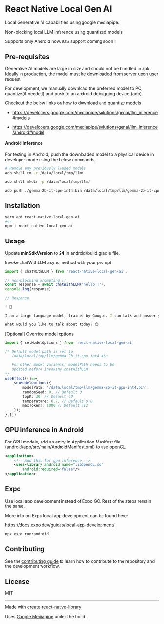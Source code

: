 # React Native Local Gen AI

Local Generative AI capabilities using google mediapipe.

Non-blocking local LLM inference using quantized models.

Supports only Android now. iOS support coming soon !

## Pre-requisites

Generative AI models are large in size and should not be bundled in apk. 
Ideally in production, the model must be downloaded from server upon user request.

For development, we manually download the preferred model to PC, quantize(if needed) and push to an android debugging device (adb).

Checkout the below links on how to download and quantize models
 - https://developers.google.com/mediapipe/solutions/genai/llm_inference#models

 - https://developers.google.com/mediapipe/solutions/genai/llm_inference/android#model


#### Android Inference

For testing in Android, push the downloaded model to a physical device in developer mode using the below commands.

```sh
# Remove any previously loaded models
adb shell rm -r /data/local/tmp/llm/

adb shell mkdir -p /data/local/tmp/llm/

adb push ./gemma-2b-it-cpu-int4.bin /data/local/tmp/llm/gemma-2b-it-cpu-int4.bin
```

## Installation

```sh
yarn add react-native-local-gen-ai
#or
npm i react-native-local-gen-ai
```
## Usage

Update **minSdkVersion** to **24** in android/build.gradle file.

Invoke chatWithLLM async method with your prompt.

```ts
import { chatWithLLM } from 'react-native-local-gen-ai';

// non-blocking prompting !!
const response = await chatWithLLM("hello !");
console.log(response)

// Response

! 👋

I am a large language model, trained by Google. I can talk and answer your questions to the best of my knowledge.

What would you like to talk about today? 😊
```

[Optional] Override model options

```ts
import { setModelOptions } from 'react-native-local-gen-ai'

/* Default model path is set to 
   /data/local/tmp/llm/gemma-2b-it-cpu-int4.bin

   For other model variants, modelPath needs to be 
   updated before invoking chatWithLLM
*/
useEffect(()=>{
    setModelOptions({
        modelPath: '/data/local/tmp/llm/gemma-2b-it-gpu-int4.bin',
        randomSeed: 0, // Default 0
        topK: 30, // Default 40
        temperature: 0.7, // Default 0.8
        maxTokens: 1000 // Default 512
    });
},[])
```

## GPU inference in Android

For GPU models, add an entry in Application Manifest file (android/app/src/main/AndroidManifest.xml) to use openCL. 

```xml
<application>
    <!-- Add this for gpu inference -->
    <uses-library android:name="libOpenCL.so"
        android:required="false"/>
</application>
```

## Expo 

Use local app development instead of Expo GO. Rest of the steps remain the same.

More info on Expo local app development can be found here: 

https://docs.expo.dev/guides/local-app-development/

```sh 
npx expo run:android
```


## Contributing

See the [contributing guide](CONTRIBUTING.md) to learn how to contribute to the repository and the development workflow.

## License

MIT

---

Made with [create-react-native-library](https://github.com/callstack/react-native-builder-bob)

Uses [Google Mediapipe](https://github.com/google/mediapipe) under the hood.